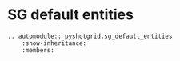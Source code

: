 # SG default entities

```{eval-rst}
.. automodule:: pyshotgrid.sg_default_entities
    :show-inheritance:
    :members:
```
